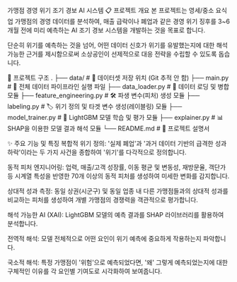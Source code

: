 가맹점 경영 위기 조기 경보 AI 시스템
📋 프로젝트 개요
본 프로젝트는 영세/중소 요식업 가맹점의 경영 데이터를 분석하여, 매출 급락이나 폐업과 같은 경영 위기 징후를 3~6개월 전에 미리 예측하는 AI 조기 경보 시스템을 개발하는 것을 목표로 합니다.

단순히 위기를 예측하는 것을 넘어, 어떤 데이터 신호가 위기를 유발했는지에 대한 해석 가능한 근거를 제시함으로써 소상공인이 선제적으로 대응 전략을 수립할 수 있도록 돕습니다.

📂 프로젝트 구조
.
├── data/                      # 📂 데이터셋 저장 위치 (Git 추적 안 함)
├── main.py                    # 🚀 전체 데이터 파이프라인 실행 파일
├── data_loader.py             # 📄 데이터 로딩 및 병합 모듈
├── feature_engineering.py     # 🛠️ 파생 변수(피처) 생성 모듈
├── labeling.py                # 🏷️ 위기 정의 및 타겟 변수 생성(레이블링) 모듈
├── model_trainer.py           # 🤖 LightGBM 모델 학습 및 평가 모듈
├── explainer.py               # 📊 SHAP을 이용한 모델 결과 해석 모듈
└── README.md                  # 📖 프로젝트 설명서

✨ 주요 기능 및 특징
복합적 위기 정의: '실제 폐업'과 '과거 데이터 기반의 급격한 성과 하락'이라는 두 가지 사건을 종합하여 '위기'를 다각적으로 정의합니다.

동적 피처 엔지니어링: 업력, 매출/고객 성장률, 이동 평균 및 변동성, 재방문율, 객단가 등 시계열 특성을 반영한 70개 이상의 동적 피처를 생성하여 미세한 변화를 감지합니다.

상대적 성과 측정: 동일 상권(시군구) 및 동일 업종 내 다른 가맹점들과의 상대적 성과를 비교하는 피처를 생성하여 개별 가맹점의 경쟁력을 객관적으로 평가합니다.

해석 가능한 AI (XAI): LightGBM 모델의 예측 결과를 SHAP 라이브러리를 활용하여 분석합니다.

전역적 해석: 모델 전체적으로 어떤 요인이 위기 예측에 중요하게 작용하는지 파악합니다.

국소적 해석: 특정 가맹점이 '위험'으로 예측되었다면, '왜' 그렇게 예측되었는지에 대한 구체적인 이유를 각 요인별 기여도로 시각화하여 보여줍니다.
